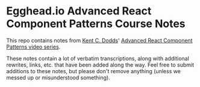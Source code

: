 # Egghead.io Advanced React Component Patterns Course Notes

This repo contains notes from [Kent C. Dodds](https://github.com/kentcdodds)' [Advanced React Component Patterns video series](https://egghead.io/courses/advanced-react-component-patterns).

These notes contain a lot of verbatim transcriptions, along with additional rewrites, links, etc. that have been added along the way. Feel free to submit additions to these notes, but please don't remove anything \(unless we messed up or misunderstood something\).


